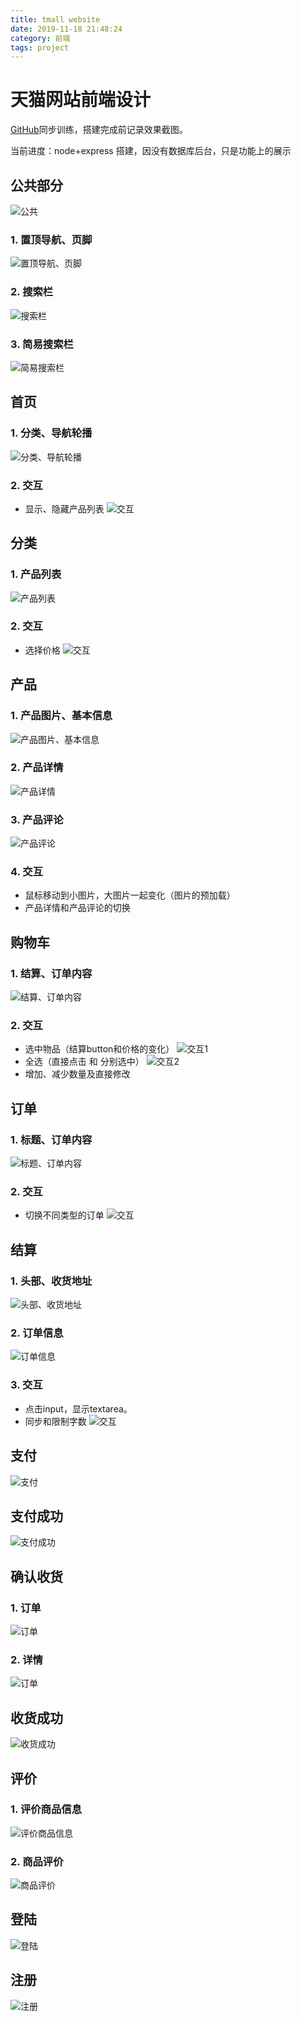```yaml
---
title: tmall website
date: 2019-11-18 21:48:24
category: 前端
tags: project
---
```

# 天猫网站前端设计
[GitHub](https://github.com/Wayne299/tmall-website)同步训练，搭建完成前记录效果截图。

当前进度：node+express 搭建，因没有数据库后台，只是功能上的展示

## 公共部分
![公共](tmall-website/公共.png)
<!--more-->
### 1. 置顶导航、页脚
![置顶导航、页脚](tmall-website/1.1.png)
### 2. 搜索栏
![搜索栏](tmall-website/1.2.png)
### 3. 简易搜索栏
![简易搜索栏](tmall-website/1.3.png)

## 首页
### 1. 分类、导航轮播
![分类、导航轮播](tmall-website/首页.png)
### 2. 交互
 - 显示、隐藏产品列表
![交互](tmall-website/2.2.png)

## 分类
### 1. 产品列表
![产品列表](tmall-website/分类.png)
### 2. 交互
 - 选择价格
![交互](tmall-website/3.2.png)

## 产品
### 1. 产品图片、基本信息
![产品图片、基本信息](tmall-website/4.1.png)
### 2. 产品详情
![产品详情](tmall-website/4.2.png)
### 3. 产品评论
![产品评论](tmall-website/4.3.png)
### 4. 交互
 - 鼠标移动到小图片，大图片一起变化（图片的预加载）
 - 产品详情和产品评论的切换

## 购物车
### 1. 结算、订单内容
![结算、订单内容](tmall-website/购物车.png)
### 2. 交互
 - 选中物品（结算button和价格的变化）
![交互1](tmall-website/5.1.png)
 - 全选（直接点击 和 分别选中）
 ![交互2](tmall-website/5.2.png)
 - 增加、减少数量及直接修改

## 订单
### 1. 标题、订单内容
![标题、订单内容](tmall-website/订单.png)
### 2. 交互
 - 切换不同类型的订单
![交互](tmall-website/6.png)

## 结算
### 1. 头部、收货地址
![头部、收货地址](tmall-website/7.1.png)
### 2. 订单信息
![订单信息](tmall-website/7.2.png)
### 3. 交互
 - 点击input，显示textarea。
 - 同步和限制字数
![交互](tmall-website/7.3.png)

## 支付
![支付](tmall-website/8.png)

## 支付成功
![支付成功](tmall-website/9.png)

## 确认收货
### 1. 订单
![订单](tmall-website/10.1.png)
### 2. 详情
![订单](tmall-website/10.2.png)

## 收货成功
![收货成功](tmall-website/11.png)

## 评价
### 1. 评价商品信息
![评价商品信息](tmall-website/12.1.png)
### 2. 商品评价
![商品评价](tmall-website/12.2.png)

## 登陆
![登陆](tmall-website/13.png)

## 注册
![注册](tmall-website/14.png)